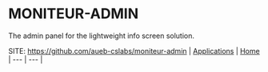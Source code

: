 # MONITEUR-ADMIN

 The admin panel for the lightweight info screen solution.

 SITE: https://github.com/aueb-cslabs/moniteur-admin
 | [Applications](https://portable-linux-apps.github.io/apps.html) | [Home](https://portable-linux-apps.github.io)
 | --- | --- |
